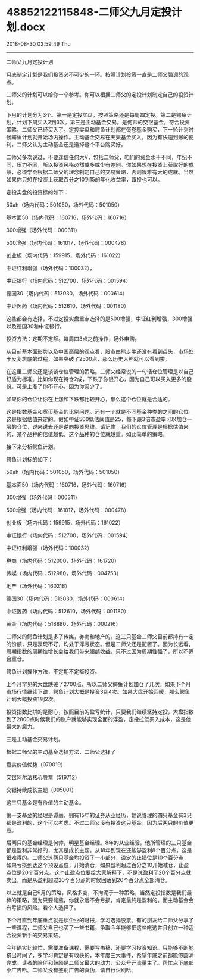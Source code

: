 # 48852122115848-二师父九月定投计划.docx

2018-08-30 02:59:49 Thu

----

二师父九月定投计划

月底制定计划是我们投资必不可少的一环。按照计划投资一直是二师父强调的观点。

二师父的计划可以给你一个参考。你可以根据二师父的定投计划制定自己的投资计划。

下月的计划分为3个。第一是定投实盘，按照策略还是每周四定投。第二是鳄鱼计划，计划下周买入2到3次。第三是主动基金交易。是何帅的交银基金，符合投资策略，二师父已经买入了。定投实盘和鳄鱼计划都在蛋卷基金购买，下一轮计划时候鳄鱼计划就开始场内操作。主动基金交易在天天基金买入，因为有快速到账的便利，二师父认为主动基金还是选择这个平台购买好。

二师父多次说过，不要迷信任何大V，包括二师父，咱们的资金水平不同，年纪不同，压力不同，所以投资风格必然或多或少有差别。你如果想在投资上获取好的成绩，必须学会根据二师父的理念制定自己的交易策略，否则很难有大的成就。当然如果你只想在投资上获取百分之10到15的年化收益率，跟投也可以。

定投实盘的投资标的如下：

 50ah（场内代码：501050，场外代码：501050）

基本面50（场内代码：160716，场外代码：160716）

300增强（场外代码：000311）

500增强（场内代码：161017，场外代码：000478）

创业板（场内代码：159915，场外代码：161022）

中证红利增强（场外代码：100032），

中证银行（场内代码：512700，场外代码：001594）

德国30（场内代码：513030，场外代码：000614）

中证医药（场内代码：512610，场外代码：001180）

这些都会有选择，不过定投实盘重点选择的是500增强，中证红利增强，300增强以及德国30和中证银行。

投资方法：定期不定额。每周四3点之前操作，场外申购。

从目前基本面形势以及中国高层的观点看，股市由熊走牛还没有看到苗头，市场处于反复筑底的过程，如果突破了2500点，那么历史大熊就可以看到啦。

在这里二师父还是谈谈仓位管理的策略。二师父经常说的一句话仓位管理是以自己舒适为标准。比如你现在持仓2成，下跌了你很开心，因为自己可以买入更多的股份。可是上涨了你不开心，因为你买少了。

如果你的仓位让你在上涨和下跌都比较开心，那么这个仓位就是合适的。

这是指数基金和货币基金的比例问题。还有一个就是不同基金种类的之间的仓位。这是根据估值来定的。假如中证500低估阈值是25，每下跌3倍市盈率可以加仓一层的仓位，说来说去还是逆向投资思维。请记住，我们的仓位管理是根据估值来的，某个品种的估值越低，这个品种的仓位就越重。如此简单的策略。

接下来分析鳄鱼计划。

鳄鱼计划标的如下：

50ah（场内代码：501050，场外代码：501050）

基本面50（场内代码：160716，场外代码：160716）

300增强（场外代码：000311）

500增强（场内代码：161017，场外代码：000478）

创业板（场内代码：159915，场外代码：161022）

中证银行（场内代码：512700，场外代码：001594）

中证红利增强（场外代码：100032）

券商（场内代码：512000，场外代码：161720）

传媒（场内代码：512980，场外代码：004753）

地产（场外代码：160218）

德国30（场内代码：513030，场外代码：000614）

中证医药（场内代码：512610，场外代码：001180）

黄金（场内代码：518880，场外代码：000216）

二师父的鳄鱼计划是多了传媒，券商和地产的。这三只基金二师父目前都持有一定的份额，只是表现不好，均处于浮亏状态。但是二师父还是配置了。因为长远看，周期指数的周期性增长会给我们带来超额收益，只不过因为周期性强了，所以不适合重仓。

鳄鱼计划操作方法，不定期不定额投资。

上个月罕见的大盘跌破了2700点，所以二师父鳄鱼计划加仓了几次。如果下个月市场行情继续下跌，鳄鱼计划大概是投资3到4次。如果大盘开始回暖，那么鳄鱼计划大概投资1到2次。

投资指数比拼的是耐心，按照目前的盈亏统计，只要我们继续坚持定投，大盘指数到了2800点时候我们的账户就能够实现全面的浮盈，定投拉低买入成本，这是他最大的魔力。

三是主动基金交易计划。

根据二师父的主动基金选择方法，二师父选择了

嘉实价值优势（070019）

交银阿尔法核心股票（519712）

交银持续成长主题（005001）

这三只基金是有价值的主动基金。

第一支基金的经理是谭丽，拥有15年的证券从业经历，她说管理的四只基金有3只都是盈利的，这个可以考虑。不过二师父没有投资这只基金。因为后两只的价值更高。

后两只的基金经理是何帅，明星基金经理。8年的从业经验，他所管理的三只基金都是盈利非常好的，尤其是成长主题，从18年到现在还能够盈利8个百分点，这是很难得的。二师父这两只基金均投资了一小部分，设定的止损位是10个百分点，如果亏损到达这个预设点位，开始清仓，如果盈利超过百分之10开始减仓，止盈点位是20个百分点。这个止盈点位要给大家解释下，不是说盈利了20个百分点就卖出，而是从盈利超过20个百分点的时候回落到20个百分点全部清仓。

以上就是自己9月的策略，风格多变，不拘泥于一种策略，当然定投指数是我们最棒的策略，因为只要能熬，你就永远不会亏损，肯定最终是盈利的。而主动基金会有亏损的风险。看个人选择了。

下个月直到年底重点就是读企业的财报，学习选择股票。有的朋友给二师父分享了一些课程，二师父自己也买了一些书籍，争取今年能够把这些吃透并且创立一种适合投资新手的交易策略。

今年确实比较忙，需要准备课程，需要写书稿，还要学习投资知识。只能够不断地挤出时间了，多学习肯定是有收获的，本年度三大事件，希望年底之前都能够圆满完成。读者的陪伴和鼓励是二师父最大的动力，公众号开流量主了。帮忙点下底部小广告哈。二师父没有鉴别广告的真伪，请自行识别哈。

